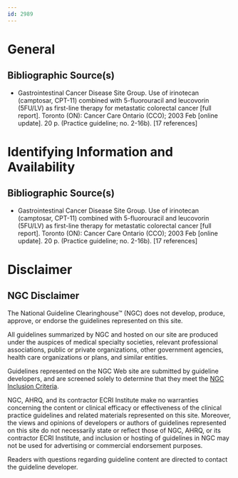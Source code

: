 ```yaml
---
id: 2989
---
```


# General

## Bibliographic Source(s)

- Gastrointestinal Cancer Disease Site Group. Use of irinotecan (camptosar, CPT-11) combined with 5-fluorouracil and leucovorin (5FU/LV) as first-line therapy for metastatic colorectal cancer [full report]. Toronto (ON): Cancer Care Ontario (CCO); 2003 Feb [online update]. 20 p. (Practice guideline; no. 2-16b). [17 references]

# Identifying Information and Availability

## Bibliographic Source(s)

- Gastrointestinal Cancer Disease Site Group. Use of irinotecan (camptosar, CPT-11) combined with 5-fluorouracil and leucovorin (5FU/LV) as first-line therapy for metastatic colorectal cancer [full report]. Toronto (ON): Cancer Care Ontario (CCO); 2003 Feb [online update]. 20 p. (Practice guideline; no. 2-16b). [17 references]

# Disclaimer

## NGC Disclaimer

The National Guideline Clearinghouse™ (NGC) does not develop, produce, approve, or endorse the guidelines represented on this site.

All guidelines summarized by NGC and hosted on our site are produced under the auspices of medical specialty societies, relevant professional associations, public or private organizations, other government agencies, health care organizations or plans, and similar entities.

Guidelines represented on the NGC Web site are submitted by guideline developers, and are screened solely to determine that they meet the [NGC Inclusion Criteria](/help-and-about/summaries/inclusion-criteria).

NGC, AHRQ, and its contractor ECRI Institute make no warranties concerning the content or clinical efficacy or effectiveness of the clinical practice guidelines and related materials represented on this site. Moreover, the views and opinions of developers or authors of guidelines represented on this site do not necessarily state or reflect those of NGC, AHRQ, or its contractor ECRI Institute, and inclusion or hosting of guidelines in NGC may not be used for advertising or commercial endorsement purposes.

Readers with questions regarding guideline content are directed to contact the guideline developer.

